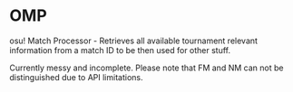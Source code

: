 # OMP
osu! Match Processor - Retrieves all available tournament relevant information from a match ID to be then used for other stuff.

Currently messy and incomplete. Please note that FM and NM can not be distinguished due to API limitations.
